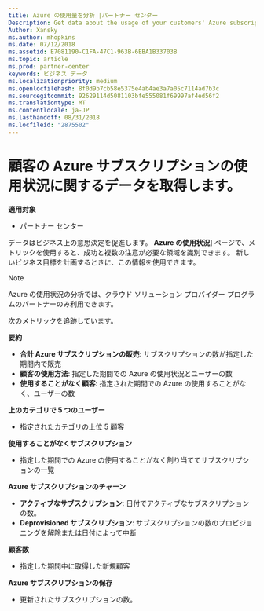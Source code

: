 ```yaml
---
title: Azure の使用量を分析 |パートナー センター
Description: Get data about the usage of your customers' Azure subscriptions.
Author: Xansky
ms.author: mhopkins
ms.date: 07/12/2018
ms.assetid: E7081190-C1FA-47C1-963B-6EBA1B33703B
ms.topic: article
ms.prod: partner-center
keywords: ビジネス データ
ms.localizationpriority: medium
ms.openlocfilehash: 8f0d9b7cb58e5375e4ab4ae3a7a05c7114ad7b3c
ms.sourcegitcommit: 92629114d5081103bfe555081f69997af4ed56f2
ms.translationtype: MT
ms.contentlocale: ja-JP
ms.lasthandoff: 08/31/2018
ms.locfileid: "2875502"
---
```

# <a name="get-data-about-the-usage-of-your-customers-azure-subscriptions"></a>顧客の Azure サブスクリプションの使用状況に関するデータを取得します。 

**適用対象**
- パートナー センター

データはビジネス上の意思決定を促進します。 **Azure の使用状況**] ページで、メトリックを使用すると、成功と複数の注意が必要な領域を識別できます。 新しいビジネス目標を計画するときに、この情報を使用できます。

> [!NOTE]
> Azure の使用状況の分析では、クラウド ソリューション プロバイダー プログラムのパートナーのみ利用できます。

次のメトリックを追跡しています。

**要約**  
 - **合計 Azure サブスクリプションの販売**: サブスクリプションの数が指定した期間内で販売  
 - **顧客の使用方法**: 指定した期間での Azure の使用状況とユーザーの数  
 - **使用することがなく顧客**: 指定された期間での Azure の使用することがなく、ユーザーの数  

**上のカテゴリで 5 つのユーザー**  
 -  指定されたカテゴリの上位 5 顧客  

**使用することがなくサブスクリプション**  
 -  指定した期間での Azure の使用することがなく割り当ててサブスクリプションの一覧  

**Azure サブスクリプションのチャーン**  
 - **アクティブなサブスクリプション**: 日付でアクティブなサブスクリプションの数。  
 - **Deprovisioned サブスクリプション**: サブスクリプションの数のプロビジョニングを解除または日付によって中断  

**顧客数**
 - 指定した期間中に取得した新規顧客  

**Azure サブスクリプションの保存**  
 - 更新されたサブスクリプションの数。   
  